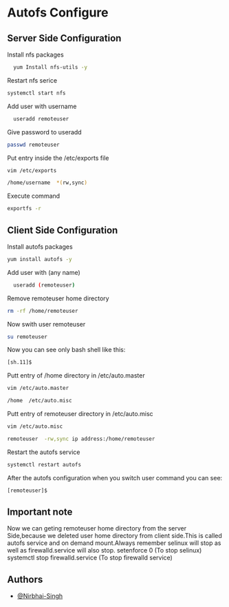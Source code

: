 
# Autofs Configure




## Server Side Configuration

Install nfs packages

```bash
  yum Install nfs-utils -y
```
Restart nfs serice

```bash
systemctl start nfs
```
Add user with username

```bash
  useradd remoteuser
```
Give password to useradd

```bash
passwd remoteuser
```
Put entry inside the /etc/exports file

```bash
vim /etc/exports

/home/username  *(rw,sync)
```
Execute command 

```bash
exportfs -r
```
## Client Side Configuration

Install autofs packages

```bash
yum install autofs -y
```
Add user with (any name)

```bash
  useradd (remoteuser)
```

Remove remoteuser home directory

```bash
rm -rf /home/remoteuser
```
Now swith user remoteuser

```bash
su remoteuser
```
Now you can see only bash shell like this:

```bash
[sh.11]$
```
Putt entry of /home directory in /etc/auto.master

```bash
vim /etc/auto.master

/home  /etc/auto.misc
```
Putt entry of remoteuser directory in /etc/auto.misc

```bash
vim /etc/auto.misc

remoteuser  -rw,sync ip address:/home/remoteuser
```
Restart the autofs service

```bash
systemctl restart autofs
```
After the autofs configuration when you switch user command you can see:

```bash
[remoteuser]$
```

## Important note

Now we can geting remoteuser home directory from the server Side,because we deleted user home directory from client side.This is called autofs service and on demand mount.Always remember selinux will stop as well as firewalld.service will also stop.
setenforce 0 (To stop selinux)
systemctl stop firewalld.service (To stop firewalld service)


## Authors

- [@Nirbhai-Singh](https://www.github.com/priyannkasantoki1)
